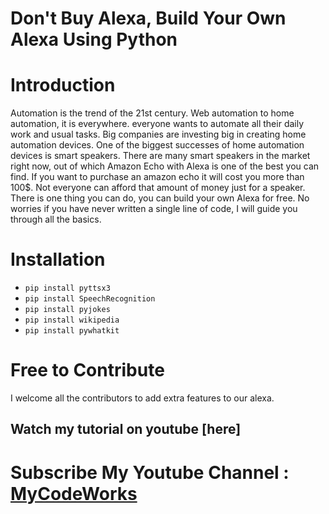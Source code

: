 # Don't Buy Alexa, Build Your Own Alexa Using Python

# Introduction 
Automation is the trend of the 21st century. Web automation to home automation, it is everywhere. everyone wants to automate all their daily work and usual tasks. Big companies are investing big in creating home automation devices. One of the biggest successes of home automation devices is smart speakers. There are many smart speakers in the market right now, out of which Amazon Echo with Alexa is one of the best you can find. If you want to purchase an amazon echo it will cost you more than 100$. Not everyone can afford that amount of money just for a speaker. There is one thing you can do, you can build your own Alexa for free. No worries if you have never written a single line of code, I will guide you through all the basics.



# Installation 
- `pip install pyttsx3`
- `pip install SpeechRecognition`
- `pip install pyjokes`
- `pip install wikipedia`
- `pip install pywhatkit`



# Free to Contribute
I welcome all the contributors to add extra features to our alexa. 



## Watch my tutorial on youtube [here]


# Subscribe My Youtube Channel :  [MyCodeWorks](https://www.youtube.com/channel/UCZhobqqKXU9yiXkiMyc4llA)
